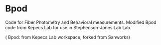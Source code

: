# Bpod

Code for Fiber Photometry and Behavioral measurements.
Modified  Bpod code from Kepecs Lab for use in Stephenson-Jones Lab Lab.

( Bpod: from Kepecs Lab workspace, forked from Sanworks)
